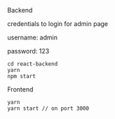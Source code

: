 Backend

credentials to login for admin page

username: admin

password: 123

```
cd react-backend
yarn
npm start

```

Frontend
```
yarn
yarn start // on port 3000
```